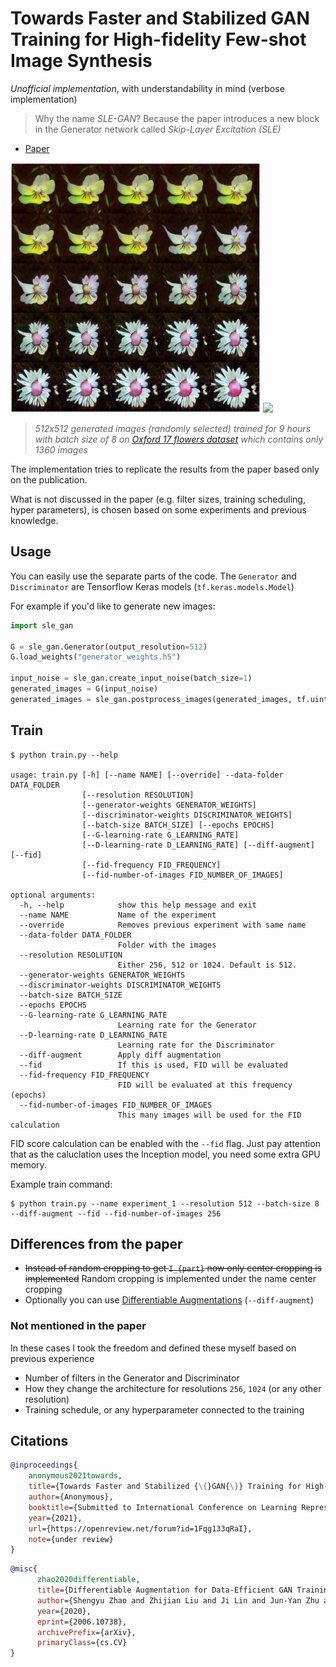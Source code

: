 # Towards Faster and Stabilized GAN Training for High-fidelity Few-shot Image Synthesis

*Unofficial implementation*, with understandability in mind (verbose implementation)

> Why the name *SLE-GAN*? Because the paper introduces a new block in the Generator network called *Skip-Layer Excitation (SLE)*

- [Paper](https://openreview.net/forum?id=1Fqg133qRaI)

<img src="art/flower_interpolation_512.png" width="400"></a> <img src="art/generated_flowers_512.png" width="400"></a>

> *512x512 generated images (randomly selected) trained for 9 hours with batch size of 8 on [Oxford 17 flowers dataset](https://www.robots.ox.ac.uk/~vgg/data/flowers/17/index.html)
which contains only 1360 images*

The implementation tries to replicate the results from the paper based only on the publication.

What is not discussed in the paper (e.g. filter sizes, training scheduling, hyper parameters), is chosen based on some
experiments and previous knowledge.

## Usage

You can easily use the separate parts of the code. The `Generator` and `Discriminator` are Tensorflow Keras models (`tf.keras.models.Model`)

For example if you'd like to generate new images:

```python
import sle_gan

G = sle_gan.Generator(output_resolution=512)
G.load_weights("generator_weights.h5")

input_noise = sle_gan.create_input_noise(batch_size=1)
generated_images = G(input_noise)
generated_images = sle_gan.postprocess_images(generated_images, tf.uint8).numpy()
```

## Train

```
$ python train.py --help

usage: train.py [-h] [--name NAME] [--override] --data-folder DATA_FOLDER
                [--resolution RESOLUTION]
                [--generator-weights GENERATOR_WEIGHTS]
                [--discriminator-weights DISCRIMINATOR_WEIGHTS]
                [--batch-size BATCH_SIZE] [--epochs EPOCHS]
                [--G-learning-rate G_LEARNING_RATE]
                [--D-learning-rate D_LEARNING_RATE] [--diff-augment] [--fid]
                [--fid-frequency FID_FREQUENCY]
                [--fid-number-of-images FID_NUMBER_OF_IMAGES]

optional arguments:
  -h, --help            show this help message and exit
  --name NAME           Name of the experiment
  --override            Removes previous experiment with same name
  --data-folder DATA_FOLDER
                        Folder with the images
  --resolution RESOLUTION
                        Either 256, 512 or 1024. Default is 512.
  --generator-weights GENERATOR_WEIGHTS
  --discriminator-weights DISCRIMINATOR_WEIGHTS
  --batch-size BATCH_SIZE
  --epochs EPOCHS
  --G-learning-rate G_LEARNING_RATE
                        Learning rate for the Generator
  --D-learning-rate D_LEARNING_RATE
                        Learning rate for the Discriminator
  --diff-augment        Apply diff augmentation
  --fid                 If this is used, FID will be evaluated
  --fid-frequency FID_FREQUENCY
                        FID will be evaluated at this frequency (epochs)
  --fid-number-of-images FID_NUMBER_OF_IMAGES
                        This many images will be used for the FID calculation
```

FID score calculation can be enabled with the `--fid` flag. Just pay attention that as the caluclation uses
the Inception model, you need some extra GPU memory.

Example train command:

```
$ python train.py --name experiment_1 --resolution 512 --batch-size 8 --diff-augment --fid --fid-number-of-images 256
```

## Differences from the paper

- ~~Instead of random cropping to get `I_{part}` now only center cropping is implemented~~ Random cropping is implemented under the name center cropping
- Optionally you can use [Differentiable Augmentations](https://arxiv.org/abs/2006.10738) (`--diff-augment`)

### Not mentioned in the paper

In these cases I took the freedom and defined these myself based on previous experience

- Number of filters in the Generator and Discriminator
- How they change the architecture for resolutions `256`, `1024` (or any other resolution)
- Training schedule, or any hyperparameter connected to the training

## Citations

```bibtex
@inproceedings{
    anonymous2021towards,
    title={Towards Faster and Stabilized {\{}GAN{\}} Training for High-fidelity Few-shot Image Synthesis},
    author={Anonymous},
    booktitle={Submitted to International Conference on Learning Representations},
    year={2021},
    url={https://openreview.net/forum?id=1Fqg133qRaI},
    note={under review}
}
```

```bibtex
@misc{
      zhao2020differentiable,
      title={Differentiable Augmentation for Data-Efficient GAN Training}, 
      author={Shengyu Zhao and Zhijian Liu and Ji Lin and Jun-Yan Zhu and Song Han},
      year={2020},
      eprint={2006.10738},
      archivePrefix={arXiv},
      primaryClass={cs.CV}
}
```
